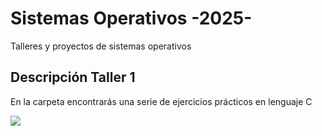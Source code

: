 # Sistemas Operativos -2025-
Talleres y proyectos de sistemas operativos

## Descripción Taller 1
En la carpeta encontrarás una serie de ejercicios prácticos en lenguaje C

<a href="./taller1 Retos">
  <img src="https://img.shields.io/badge/Taller%201-Entrar-blue?style=for-the-badge" />
</a>

